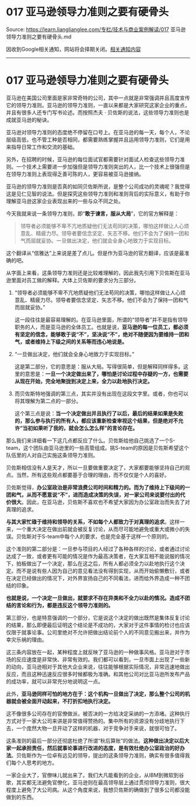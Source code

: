 # 017 亚马逊领导力准则之要有硬骨头 

Source: https://learn.lianglianglee.com/专栏/技术与商业案例解读/017 亚马逊领导力准则之要有硬骨头.md

因收到Google相关通知，网站将会择期关闭。[相关通知内容](https://lumendatabase.org/notices/44265620)

---

# 017 亚马逊领导力准则之要有硬骨头

亚马逊在美国公司里面是家非常奇特的公司，其中一点就是非常强调并且高度宣传它的领导力准则。亚马逊的领导力准则，一直以来都是大家研究这家企业的重点，并且有很多人还专门写书论述。而按照杰夫 · 贝佐斯的说法，这些领导力准则也是成就亚马逊的秘诀。

亚马逊对领导力准则的态度绝不停留在口号上。在亚马逊的每一天，每个人，不论层级高低，也不管工种是否相同，都需要熟练掌握并且运用领导力准则，它们是用来指导日常工作和交流的基础。

另外，在招聘的时候，亚马逊的每位面试官都需要针对面试人检查这些领导力准则。一个技术上需要进一步加强但是领导力准则突出的人，比一个技术上很强但是在领导力准则上表现得乏善可陈的人，更容易被亚马逊接纳。

亚马逊的领导力准则是否真的如同贝佐斯所说，是整个公司成功的灵魂呢？我觉得这是见仁见智的说法。但是探究这些领导力准则和准则背后的实际意义，有助于你理解亚马逊这家企业表现出来的一些与众不同之处。

今天我就来说一条领导力准则，即“**敢于谏言，服从大局**”，它的官方解释是：

> 领导者必须能够不卑不亢地质疑他们无法苟同的决策，哪怕这样做让人心烦意乱、精疲力尽。领导者要信念坚定、矢志不移。他们不会为了保持一团和气而屈就妥协。一旦做出决定，他们就会全身心地致力于实现目标。

这个翻译从“信雅达”上来说是差了点儿。但是作为亚马逊的官方翻译，应该是最准确的吧。

从字面上来看，这条领导力准则还是比较难理解的，因此我先引用下贝佐斯在亚马逊里面对员工做的解释。大体上贝佐斯的要求分为三部分。

1. “领导者必须能够不卑不亢地质疑他们无法苟同的决策，哪怕这样做让人心烦意乱、精疲力尽。领导者要信念坚定、矢志不移。他们不会为了保持一团和气而屈就妥协。”

   这一段往往是最容易理解的。在亚马逊里面，所谓的“领导者”并不是指有领导职务的人，而是亚马逊的全体员工。也就是说，**亚马逊的每一位员工，都必须有坚定的信念，能够敢于说“不”，坚决说“不”，绝对不随便因为要维持一团和气，或者维持上下级之间的关系等而违心地说是。**
2. “一旦做出决定，他们就会全身心地致力于实现目标。”

   这是第二部分，它的意思是：服从大局。写得很简单，但是解释同样得多。这里的意思是：**一旦一个决定做出来了，哪怕是讨论过程中存疑的一方，也需要从现在开始，完全地聚拢到决定上来，全力以赴地执行决定。**
3. 而贝佐斯特地强调的第三点，其实并没有出现在这段文字里。或者，你也可以将其理解为第二点的一部分。

   这个第三点是说：**当一个决定做出并且执行了以后，最后的结果如果是失败的，那么参与执行的所有人，都应该重新检查审视这个结果，但是绝对不允许“当初如果听了我的，就会怎么怎么样”的言论存在。**

那么我们来详细看一下这几点都反应了什么。贝佐斯给他自己挑选了一个S-team，这个团队由亚马逊里的一些高管组成。挑S-team的原因是贝佐斯希望这个队伍里的人对自己实施这条领导力准则。

贝佐斯相信没有人是天才，所以一旦要做重要决定了，大家都要能够坚持自己的观点。当然，所有这些观点都要基于合理的理由，而不仅仅是个人的喜好。

贝佐斯觉得，**办公室政治是非常浪费公司时间和精力的。而为了维持上下级间的一团和气，从而不愿意说“不”，进而造成决策的失误，对一家公司来说要付出的代价很大**。因此，在亚马逊，贝佐斯不喜欢也不希望大家因为办公室政治而失去了对真理的追求。

**与其大家忙碌于维持和领导的关系，不如每个人都致力于对真理的追求**。这样一来，一个重大决定在做出前就会被反复讨论，从而尽可能地避免或重大或微小的失误。贝佐斯对于S-team中每个人的要求，也是完全基于这样一个原则的。

这个准则的第二部分是：一旦参与项目的人经过了各种各样的讨论，或者通过讨论达成了一致，或者更有可能的情况是作为最高决策者，在大家互相不能说服的情况下，拍板做出了一个决定，那么在这之后，所有人都必须全力以赴地执行这个决定。而不是说有些人因为自己的意见看法没有得到实现，从而开始偷懒敷衍，或者在决定已经做出的情况下，对外界宣扬自己的不同看法，进而给外界造成一种不团结的印象。

**也就是说，一个决定一旦做出，就要求不存在异类和不全力以赴的情况。造成不团结的言论和行为，都是违反这个领导力准则的。**

第三部分，也是特意强调的一个部分，它是说这个决定的做出既然是集体反复讨论的结果，那么即便最后证明这个结论是不成功的，大家对于这件事情的检讨也应该仅限于就事论事。公司里绝对不允许把做出结论前个人的不同意见搬出来，并作为幸灾乐祸的理由。

这三条内容放在一起，某种程度上就反映了亚马逊的一种做事风格。亚马逊对于市场的反应速度是非常快、非常有效的。我们都可以看到，一旦市面上出现了一些新的动向，亚马逊相对于其他大企业来说，往往能够根据实际情况，非常迅速地做出反应，而且这种迅速反应很多时候都极为准确。和其他公司对比亚马逊所发布产品的成功率，就可以非常充分地说明这一点。

此外，**亚马逊同样可怕的地方在于：这个机构一旦做出了决定，那么整个公司的机器就会被全面开动起来，不打折扣地执行决定。**

这不像很多公司存在的官僚做派，被否决的一方给决定采纳的一方添堵。这种执行方式对于一家大公司来讲是非常值得赞扬的。集中所有的资源没有分歧地执行下去，一个庞然大物一旦开动了这样的机器，对于竞争对手来说，就很可怕了。

这条准则的最后一部分还彻底杜绝了所谓“秋后算账”的做法。**这种做出决定以后大家一起承担责任，然后就事论事进行改进的态度，是有效杜绝办公室政治的好办法**。贝佐斯作为一位卓有远见的领导，提出的这条领导力准则，确实有很多值得我们每个人思考的地方。

一家企业大了，官僚味儿就出来了。我们大凡能看到的企业，从IBM到微软到谷歌，其实都无法避免官僚化，亚马逊则在最高领导层上通过贯彻领导力准则，很大程度上避免了大公司病。从这个角度来说，我想贝佐斯的确做到了很多公司都没能做到的东西。